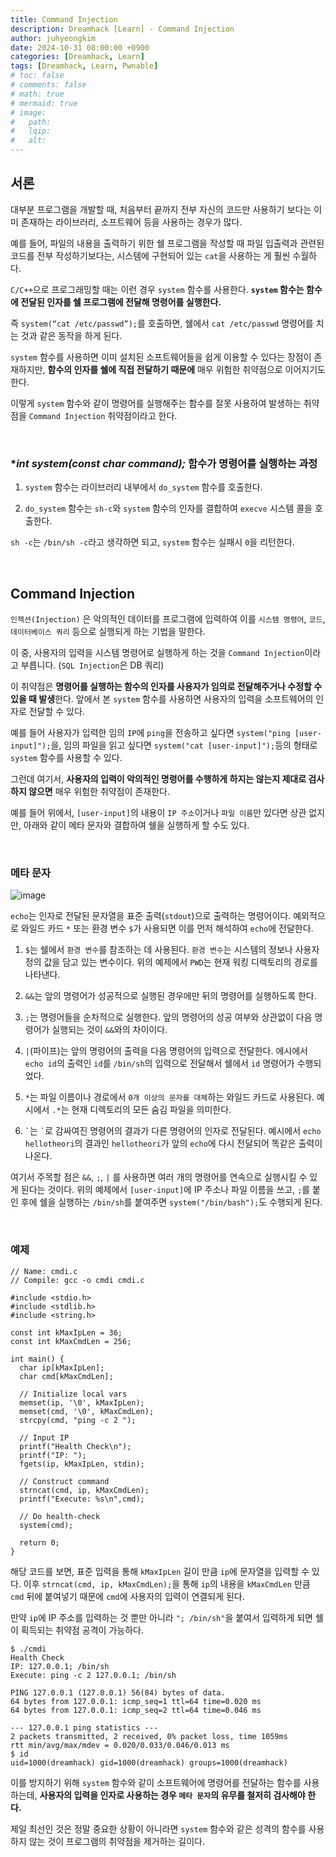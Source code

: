 ```yaml
---
title: Command Injection
description: Dreamhack [Learn] - Command Injection
author: juhyeongkim
date: 2024-10-31 08:00:00 +0900
categories: [Dreamhack, Learn]
tags: [Dreamhack, Learn, Pwnable]
# toc: false
# comments: false
# math: true
# mermaid: true
# image:
#   path: 
#   lqip: 
#   alt: 
---
```


## 서론

대부분 프로그램을 개발할 때, 처음부터 끝까지 전부 자신의 코드만 사용하기 보다는 이미 존재하는 라이브러리, 소프트웨어 등을 사용하는 경우가 많다.

예를 들어, 파일의 내용을 출력하기 위한 쉘 프로그램을 작성할 때 파일 입출력과 관련된 코드를 전부 작성하기보다는, 시스템에 구현되어 있는 `cat`을 사용하는 게 훨씬 수월하다.

`C/C++`으로 프로그래밍할 때는 이런 경우 `system` 함수를 사용한다. **`system` 함수는 함수에 전달된 인자를 쉘 프로그램에 전달해 명령어를 실행한다.**

즉 `system(“cat /etc/passwd”);`를 호출하면, 쉘에서 `cat /etc/passwd` 명령어를 치는 것과 같은 동작을 하게 된다.

`system` 함수를 사용하면 이미 설치된 소프트웨어들을 쉽게 이용할 수 있다는 장점이 존재하지만, **함수의 인자를 쉘에 직접 전달하기 때문에** 매우 위험한 취약점으로 이어지기도 한다.

이렇게 `system` 함수와 같이 명령어를 실행해주는 함수를 잘못 사용하여 발생하는 취약점을 `Command Injection` 취약점이라고 한다.

<br>

### **int system(const char *command);** 함수가 명령어를 실행하는 과정

1. `system` 함수는 라이브러리 내부에서 `do_system` 함수를 호출한다.

2.  `do_system` 함수는 `sh-c`와 `system` 함수의 인자를 결합하여 `execve` 시스템 콜을 호출한다.

`sh -c`는 `/bin/sh -c`라고 생각하면 되고, `system` 함수는 실패시 `0`을 리턴한다.

<br>

## Command Injection

`인젝션(Injection)` 은 악의적인 데이터를 프로그램에 입력하여 이를 `시스템 명령어`, `코드`, `데이터베이스 쿼리` 등으로 실행되게 하는 기법을 말한다. 

이 중, 사용자의 입력을 시스템 명령어로 실행하게 하는 것을 `Command Injection`이라고 부릅니다. (`SQL Injection`은 DB 쿼리)

이 취약점은 **명령어를 실행하는 함수의 인자를 사용자가 임의로 전달해주거나 수정할 수 있을 때 발생**한다. 앞에서 본 `system` 함수를 사용하면 사용자의 입력을 소프트웨어의 인자로 전달할 수 있다.

예를 들어 사용자가 입력한 임의 `IP`에 `ping`을 전송하고 싶다면 `system("ping [user-input]");`을, 임의 파일을 읽고 싶다면 `system("cat [user-input]");`등의 형태로 `system` 함수를 사용할 수 있다.

그런데 여기서, **사용자의 입력이 악의적인 명령어를 수행하게 하지는 않는지 제대로 검사하지 않으면** 매우 위험한 취약점이 존재한다.

예를 들어 위에서, `[user-input]`의 내용이 `IP 주소`이거나 `파일 이름`만 있다면 상관 없지만, 아래와 같이 메타 문자와 결합하여 쉘을 실행하게 할 수도 있다.

<br>

### 메타 문자

![image](https://github.com/user-attachments/assets/fe8a9c4e-4561-4bbc-9683-6720b29bfe84)

`echo`는 인자로 전달된 문자열을 표준 출력(`stdout`)으로 출력하는 명령어이다. 예외적으로 와일드 카드 `*` 또는 환경 변수 `$`가 사용되면 이를 먼저 해석하여 `echo`에 전달한다.

1. `$`는 쉘에서 `환경 변수`를 참조하는 데 사용된다. `환경 변수`는 시스템의 정보나 사용자 정의 값을 담고 있는 변수이다. 위의 예제에서 `PWD`는 현재 워킹 디렉토리의 경로를 나타낸다.

2. `&&`는 앞의 명령어가 성공적으로 실행된 경우에만 뒤의 명령어를 실행하도록 한다.

3. `;`는 명령어들을 순차적으로 실행한다. 앞의 명령어의 성공 여부와 상관없이 다음 명령어가 실행되는 것이 `&&`와의 차이이다.

4. `|`(파이프)는 앞의 명령어의 출력을 다음 명령어의 입력으로 전달한다. 에시에서 `echo id`의 출력인 `id`를 `/bin/sh`의 입력으로 전달해서 쉘에서 `id` 명령어가 수행되었다.

5. `*`는 파일 이름이나 경로에서 `0개 이상의 문자를 대체`하는 와일드 카드로 사용된다. 예시에서 `.*`는 현재 디렉토리의 모든 숨김 파일을 의미한다.

6. `` ` ``는 `` ` ``로 감싸여진 명령어의 결과가 다른 명령어의 인자로 전달된다. 예시에서 `echo hellotheori`의 결과인 `hellotheori`가 앞의 `echo`에 다시 전달되어 똑같은 출력이 나온다.

여기서 주목할 점은 `&&`, `;`, `|` 를 사용하면 여러 개의 명령어를 연속으로 실행시킬 수 있게 된다는 것이다. 위의 예제에서 `[user-input]`에 IP 주소나 파일 이름을 쓰고, `;`를 붙인 후에 쉘을 실행하는 `/bin/sh`를 붙여주면 `system("/bin/bash");`도 수행되게 된다.

<br>

### 예제

```
// Name: cmdi.c
// Compile: gcc -o cmdi cmdi.c

#include <stdio.h>
#include <stdlib.h>
#include <string.h>

const int kMaxIpLen = 36;
const int kMaxCmdLen = 256;

int main() {
  char ip[kMaxIpLen];
  char cmd[kMaxCmdLen];

  // Initialize local vars
  memset(ip, '\0', kMaxIpLen);
  memset(cmd, '\0', kMaxCmdLen);
  strcpy(cmd, "ping -c 2 ");

  // Input IP
  printf("Health Check\n");
  printf("IP: ");
  fgets(ip, kMaxIpLen, stdin);

  // Construct command
  strncat(cmd, ip, kMaxCmdLen);
  printf("Execute: %s\n",cmd);

  // Do health-check
  system(cmd);

  return 0;
}
```

해당 코드를 보면, 표준 입력을 통해 `kMaxIpLen` 길이 만큼 `ip`에 문자열을 입력할 수 있다. 이후 `strncat(cmd, ip, kMaxCmdLen);`을 통해 `ip`의 내용을 `kMaxCmdLen` 만큼 `cmd` 뒤에 붙여넣기 때문에 `cmd`에 사용자의 입력이 연결되게 된다.

만약 `ip`에 IP 주소를 입력하는 것 뿐만 아니라 `"; /bin/sh"`을 붙여서 입력하게 되면 쉘이 획득되는 취약점 공격이 가능하다.

```
$ ./cmdi
Health Check
IP: 127.0.0.1; /bin/sh
Execute: ping -c 2 127.0.0.1; /bin/sh

PING 127.0.0.1 (127.0.0.1) 56(84) bytes of data.
64 bytes from 127.0.0.1: icmp_seq=1 ttl=64 time=0.020 ms
64 bytes from 127.0.0.1: icmp_seq=2 ttl=64 time=0.046 ms

--- 127.0.0.1 ping statistics ---
2 packets transmitted, 2 received, 0% packet loss, time 1059ms
rtt min/avg/max/mdev = 0.020/0.033/0.046/0.013 ms
$ id
uid=1000(dreamhack) gid=1000(dreamhack) groups=1000(dreamhack)
```

이를 방지하기 위해 `system` 함수와 같이 소프트웨어에 명령어를 전달하는 함수를 사용하는데, **사용자의 입력을 인자로 사용하는 경우 `메타 문자`의 유무를 철저히 검사해야 한다.**

제일 최선인 것은 정말 중요한 상황이 아니라면 `system` 함수와 같은 성격의 함수를 사용하지 않는 것이 프로그램의 취약점을 제거하는 길이다.